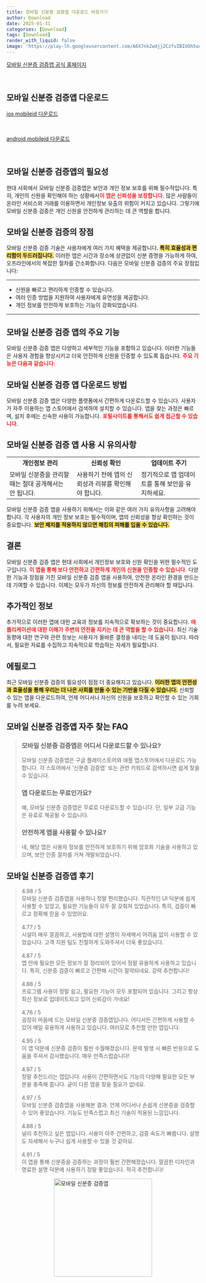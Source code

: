 ```yaml
---
title: 모바일 신분증 검증앱 다운로드 바로가기
author: Download
date: 2025-01-31
categories: [Download]
tags: [Download]
render_with_liquid: false
image: 'https://play-lh.googleusercontent.com/A6X7nkZwdjjZCzfvIBIUOh5uqzjctAbkL5qIzRSXQ4fG1uP-PibY22uyUFQ8xs3_Ig=s256-rw'
---
```

<p><a class='click-button' title='모바일 신분증 검증앱' href='https://www.mobileid.go.kr/mip/hps/svcIntrcn/svcIntrcnIdnty.do' rel='nofollow'>모바일 신분증 검증앱 공식 홈페이지</a></p><br>
<h2 id='모바일 신분증 검증앱_다운로드'>모바일 신분증 검증앱 다운로드</h2>
<p><a class="click-button ios" title="mobileid 다운로드" href="https://apps.apple.com/kr/app/%EB%AA%A8%EB%B0%94%EC%9D%BC-%EC%8B%A0%EB%B6%84%EC%A6%9D-%EA%B2%80%EC%A6%9D%EC%95%B1/id1600615242" rel="nofollow">ios mobileid 다운로드</a></p><br>
<p><a class="click-button android" title="mobileid 다운로드" href="https://play.google.comhttps://play.google.com/store/apps/details?id=kr.go.verify.mobileid" rel="nofollow">android mobileid 다운로드</a></p><br>


<h2 id='모바일 신분증 검증앱의 필요성'>모바일 신분증 검증앱의 필요성</h2>

<p>현대 사회에서 모바일 신분증 검증앱은 보안과 개인 정보 보호를 위해 필수적입니다. 특히, 개인의 신원을 확인해야 하는 상황에서<strong><span style="color: #ee2323;">이 앱은 신뢰성을 보장합니다.</span></strong> 많은 사람들이 온라인 서비스와 거래를 이용하면서 개인정보 유출의 위험이 커지고 있습니다. 그렇기에 모바일 신분증 검증은 개인 신원을 안전하게 관리하는 데 큰 역할을 합니다.</p>

<h2 id='모바일 신분증 검증의 장점'>모바일 신분증 검증의 장점</h2>

<p>모바일 신분증 검증 기술은 사용자에게 여러 가지 혜택을 제공합니다. <strong><span style="background-color: #ffe066;">특히 효율성과 편리함이 두드러집니다.</span></strong> 이러한 앱은 시간과 장소에 상관없이 신분 증명을 가능하게 하여, 오프라인에서의 복잡한 절차를 간소화합니다. 다음은 모바일 신분증 검증의 주요 장점입니다:</p>

<hr />

<ul>
    <li>신원을 빠르고 편리하게 인증할 수 있습니다.</li>
    <li>여러 인증 방법을 지원하여 사용자에게 유연성을 제공합니다.</li>
    <li>개인 정보를 안전하게 보호하는 기능이 강화되었습니다.</li>
</ul>

<hr />

<h2 id='모바일 신분증 검증 앱의 주요 기능'>모바일 신분증 검증 앱의 주요 기능</h2>

<p>모바일 신분증 검증 앱은 다양하고 세부적인 기능을 포함하고 있습니다. 이러한 기능들은 사용자 경험을 향상시키고 더욱 안전하게 신원을 인증할 수 있도록 돕습니다. <strong><span style="color: #ee2323;">주요 기능은 다음과 같습니다:</span></strong></p>

<h2 id='모바일 신분증 검증 앱 다운로드 방법'>모바일 신분증 검증 앱 다운로드 방법</h2>

<p>모바일 신분증 검증 앱은 다양한 플랫폼에서 간편하게 다운로드할 수 있습니다. 사용자가 자주 이용하는 앱 스토어에서 검색하여 설치할 수 있습니다. 앱을 찾는 과정은 빠르며, 설치 후에는 신속한 사용이 가능합니다. <strong><span style="color: #ee2323;">포털사이트를 통해서도 쉽게 접근할 수 있습니다.</span></strong></p>

<h2 id='모바일 신분증 검증 앱 사용 시 유의사항'>모바일 신분증 검증 앱 사용 시 유의사항</h2>

<table>
    <tr>
        <td style="text-align: center; height: 17px;"><b>개인정보 관리</b></td>
        <td style="text-align: center; height: 17px;"><b>신뢰성 확인</b></td>
        <td style="text-align: center; height: 17px;"><b>업데이트 주기</b></td>
    </tr>
    <tr>
        <td>모바일 신분증을 관리할 때는 절대 공개해서는 안 됩니다.</td>
        <td>사용하기 전에 앱의 신뢰성과 리뷰를 확인해야 합니다.</td>
        <td>정기적으로 앱 업데이트를 통해 보안을 유지하세요.</td>
    </tr>
</table>

<p>모바일 신분증 검증 앱을 사용하기 위해서는 이와 같은 여러 가지 유의사항을 고려해야 합니다. 각 사용자의 개인 정보 보호는 필수적이며, 앱의 신뢰성을 항상 확인하는 것이 중요합니다. <strong><span style="background-color: #ffe066;">보안 패치를 적용하지 않으면 해킹의 피해를 입을 수 있습니다.</span></strong></p>

<h2 id='결론'>결론</h2>

<p>모바일 신분증 검증 앱은 현대 사회에서 개인정보 보호와 신원 확인을 위한 필수적인 도구입니다. <strong><span style="color: #ee2323;">이 앱을 통해 보다 안전하고 간편하게 개인의 신원을 인증할 수 있습니다.</span></strong> 다양한 기능과 장점을 가진 모바일 신분증 검증 앱을 사용하여, 안전한 온라인 환경을 만드는 데 기여할 수 있습니다. 이제는 모두가 자신의 정보를 안전하게 관리해야 할 때입니다.</p>

<h2 id='추가적인 정보'>추가적인 정보</h2>

<p>추가적으로 이러한 앱에 대한 교육과 정보를 지속적으로 확보하는 것이 중요합니다. <strong><span style="color: #ee2323;">애플리케이션에 대한 이해가 주변의 안전을 지키는 데 큰 역할을 할 수 있습니다.</span></strong> 최신 기술 동향에 대한 연구와 관련 정보는 사용자가 올바른 결정을 내리는 데 도움이 됩니다. 따라서, 필요한 자료를 수집하고 지속적으로 학습하는 자세가 필요합니다.</p>

<h2 id='에필로그'>에필로그</h2>

<p>최근 모바일 신분증 검증의 필요성이 점점 더 중요해지고 있습니다. <strong><span style="background-color: #ffe066;">이러한 앱의 안전성과 효율성을 통해 우리는 더 나은 사회를 만들 수 있는 기반을 다질 수 있습니다.</span></strong> 신뢰할 수 있는 앱을 다운로드하여, 언제 어디서나 자신의 신원을 보호하고 확인할 수 있는 기회를 누려 보세요.</p>


<h2 id='모바일 신분증 검증앱_자주_찾는_FAQ'>모바일 신분증 검증앱 자주 찾는 FAQ</h2>
<div itemscope="" itemtype="https://schema.org/FAQPage"> 
<blockquote> 
<div itemscope="" itemprop="mainEntity" itemtype="https://schema.org/Question"> 
<h3 itemprop="name">모바일 신분증 검증앱은 어디서 다운로드할 수 있나요?</h3> 
<div itemscope="" itemprop="acceptedAnswer" itemtype="https://schema.org/Answer"> 
<span itemprop="text"> 
<p>모바일 신분증 검증앱은 구글 플레이스토어와 애플 앱스토어에서 다운로드 가능합니다. 각 스토어에서 '신분증 검증앱' 또는 관련 키워드로 검색하시면 쉽게 찾을 수 있습니다.</p> 
</span> 
</div> 
</div> 
<div itemscope="" itemprop="mainEntity" itemtype="https://schema.org/Question"> 
<h3 itemprop="name">앱 다운로드는 무료인가요?</h3> 
<div itemscope="" itemprop="acceptedAnswer" itemtype="https://schema.org/Answer"> 
<span itemprop="text"> 
<p>예, 모바일 신분증 검증앱은 무료로 다운로드할 수 있습니다. 단, 일부 고급 기능은 유료로 제공될 수 있습니다.</p> 
</span> 
</div> 
</div> 
<div itemscope="" itemprop="mainEntity" itemtype="https://schema.org/Question"> 
<h3 itemprop="name">안전하게 앱을 사용할 수 있나요?</h3> 
<div itemscope="" itemprop="acceptedAnswer" itemtype="https://schema.org/Answer"> 
<span itemprop="text"> 
<p>네, 해당 앱은 사용자 정보를 안전하게 보호하기 위해 암호화 기술을 사용하고 있으며, 보안 인증 절차를 거쳐 개발되었습니다.</p> 
</span> 
</div> 
</div> 
</blockquote> 
</div>
<h2 id='모바일 신분증 검증앱_후기'>모바일 신분증 검증앱 후기</h2>
<div itemscope itemtype="https://schema.org/Product">
  <blockquote>
  <div itemprop="review" itemscope itemtype="https://schema.org/Review">
      <div itemprop="reviewRating" itemscope itemtype="https://schema.org/Rating"> <span itemprop="ratingValue">4.98</span> / <span itemprop="bestRating">5</span> </div>
      <span itemprop="reviewBody">모바일 신분증 검증앱을 사용하니 정말 편리했습니다. 직관적인 UI 덕분에 쉽게 사용할 수 있었고, 필요한 기능들이 모두 잘 갖춰져 있었습니다. 특히, 검증이 빠르고 정확해 믿을 수 있었어요.</span>
  </div>
  <br>
  <div itemprop="review" itemscope itemtype="https://schema.org/Review">
      <div itemprop="reviewRating" itemscope itemtype="https://schema.org/Rating"> <span itemprop="ratingValue">4.77</span> / <span itemprop="bestRating">5</span> </div>
      <span itemprop="reviewBody">시설이 매우 깔끔하고, 사용법에 대한 설명이 자세해서 어려움 없이 사용할 수 있었습니다. 고객 지원 팀도 친절하게 도와주셔서 더욱 좋았습니다.</span>
  </div>
  <br>
  <div itemprop="review" itemscope itemtype="https://schema.org/Review">
      <div itemprop="reviewRating" itemscope itemtype="https://schema.org/Rating"> <span itemprop="ratingValue">4.87</span> / <span itemprop="bestRating">5</span> </div>
      <span itemprop="reviewBody">앱 안에 필요한 모든 정보가 잘 정리되어 있어서 정말 유용하게 사용하고 있습니다. 특히, 신분증 검증이 빠르고 간편해 시간이 절약되네요. 강력 추천합니다!</span>
  </div>
  <br>
  <div itemprop="review" itemscope itemtype="https://schema.org/Review">
      <div itemprop="reviewRating" itemscope itemtype="schema.org/Rating"> <span itemprop="ratingValue">4.88</span> / <span itemprop="bestRating">5</span> </div>
      <span itemprop="reviewBody">프로그램 사용이 정말 쉽고, 필요한 기능이 모두 포함되어 있습니다. 그리고 항상 최신 정보로 업데이트되고 있어 신뢰감이 가네요!</span>
  </div>
  <br>
  <div itemprop="review" itemscope itemtype="https://schema.org/Review">
      <div itemprop="reviewRating" itemscope itemtype="https://schema.org/Rating"> <span itemprop="ratingValue">4.76</span> / <span itemprop="bestRating">5</span> </div>
      <span itemprop="reviewBody">굉장히 마음에 드는 모바일 신분증 검증앱입니다. 어디서든 간편하게 사용할 수 있어 매일 유용하게 사용하고 있습니다. 여러모로 추천할 만한 앱입니다.</span>
  </div>
  <br>
  <div itemprop="review" itemscope itemtype="https://schema.org/Review">
      <div itemprop="reviewRating" itemscope itemtype="schema.org/Rating"> <span itemprop="ratingValue">4.95</span> / <span itemprop="bestRating">5</span> </div>
      <span itemprop="reviewBody">이 앱 덕분에 신분증 검증이 훨씬 수월해졌습니다. 문제 발생 시 빠른 반응으로 도움을 주셔서 감사했습니다. 매우 만족스럽습니다!</span>
  </div>
  <br>
  <div itemprop="review" itemscope itemtype="https://schema.org/Review">
      <div itemprop="reviewRating" itemscope itemtype="schema.org/Rating"> <span itemprop="ratingValue">4.97</span> / <span itemprop="bestRating">5</span> </div>
      <span itemprop="reviewBody">정말 추천드리는 앱입니다. 사용이 간편하면서도 기능이 다양해 필요한 모든 부분을 충족해 줍니다. 굳이 다른 앱을 찾을 필요가 없네요.</span>
  </div>
  <br>
  <div itemprop="review" itemscope itemtype="https://schema.org/Review">
      <div itemprop="reviewRating" itemscope itemtype="schema.org/Rating"> <span itemprop="ratingValue">4.97</span> / <span itemprop="bestRating">5</span> </div>
      <span itemprop="reviewBody">모바일 신분증 검증앱을 사용해본 결과. 언제 어디서나 손쉽게 신분증을 검증할 수 있어 좋았습니다. 기능도 만족스럽고 최신 기술이 적용된 느낌입니다.</span>
  </div>
  <br>
  <div itemprop="review" itemscope itemtype="https://schema.org/Review">
      <div itemprop="reviewRating" itemscope itemtype="schema.org/Rating"> <span itemprop="ratingValue">4.88</span> / <span itemprop="bestRating">5</span> </div>
      <span itemprop="reviewBody">널리 추천하고 싶은 앱입니다. 사용이 아주 간편하고, 검증 속도가 빠릅니다. 설명도 자세해서 누구나 쉽게 사용할 수 있을 것 같아요.</span>
  </div>
  <br>
  <div itemprop="review" itemscope itemtype="https://schema.org/Review">
      <div itemprop="reviewRating" itemscope itemtype="schema.org/Rating"> <span itemprop="ratingValue">4.91</span> / <span itemprop="bestRating">5</span> </div>
      <span itemprop="reviewBody">이 앱을 통해 신분증을 검증하는 과정이 훨씬 간편해졌습니다. 깔끔한 디자인과 명료한 설명 덕분에 사용하기 정말 좋았습니다. 적극 추천합니다!</span>
  </div>
  </blockquote>
</div>
<figure class="image" style="display: flex; justify-content: center; align-items: center; margin: 0;"><img src="https://play-lh.googleusercontent.com/A6X7nkZwdjjZCzfvIBIUOh5uqzjctAbkL5qIzRSXQ4fG1uP-PibY22uyUFQ8xs3_Ig=s256-rw" alt="모바일 신분증 검증앱" width="256" height="256" style="max-width: 100%; height: auto;"></figure>